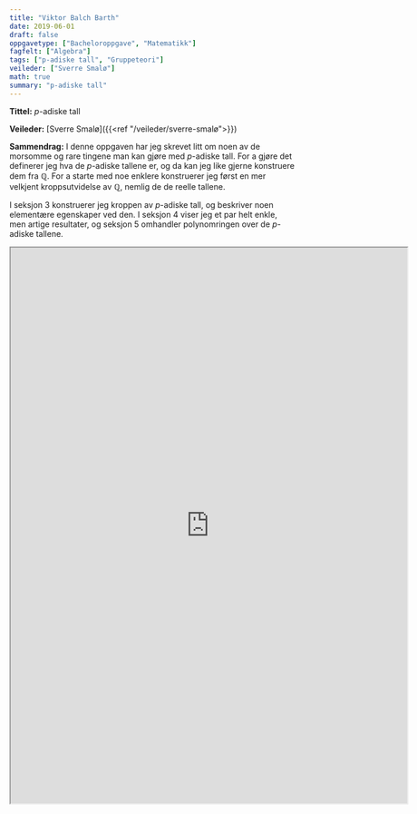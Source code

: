 ```yaml
---
title: "Viktor Balch Barth"
date: 2019-06-01
draft: false
oppgavetype: ["Bacheloroppgave", "Matematikk"]
fagfelt: ["Algebra"]
tags: ["p-adiske tall", "Gruppeteori"]
veileder: ["Sverre Smalø"]
math: true
summary: "p-adiske tall"
---
```


**Tittel:**  $p$-adiske tall

**Veileder:** [Sverre Smalø]({{<ref "/veileder/sverre-smalø">}})

**Sammendrag:** I denne oppgaven har jeg skrevet litt om noen av de morsomme og rare tingene man kan gjøre med $p$-adiske tall. For a gjøre det definerer jeg hva de $p$-adiske tallene er, og da kan jeg like gjerne konstruere dem fra $\mathbb{Q}$. For a starte med noe enklere konstruerer jeg først en mer velkjent kroppsutvidelse av $\mathbb{Q}$, nemlig de de reelle tallene.

I seksjon 3 konstruerer jeg kroppen av $p$-adiske tall, og beskriver noen elementære egenskaper ved den. I seksjon 4 viser jeg et par helt enkle, men artige resultater, og seksjon 5 omhandler polynomringen over de $p$-adiske tallene.


<iframe src="https://drive.google.com/file/d/1ae2WmvTsXjvYG8hc9vA-ht0627DyDbOs/preview" width="700" height="980" allow="autoplay"></iframe>

